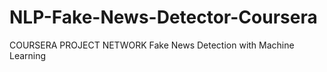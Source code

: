 # NLP-Fake-News-Detector-Coursera
COURSERA PROJECT NETWORK Fake News Detection with Machine Learning 
